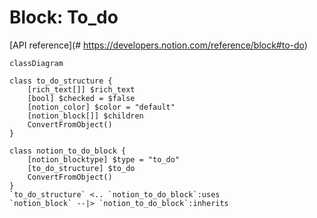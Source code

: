 # Block: To_do

[API reference](# https://developers.notion.com/reference/block#to-do)

```mermaid
classDiagram

class to_do_structure {
    [rich_text[]] $rich_text
    [bool] $checked = $false
    [notion_color] $color = "default"
    [notion_block[]] $children
    ConvertFromObject()
}

class notion_to_do_block {
    [notion_blocktype] $type = "to_do"
    [to_do_structure] $to_do
    ConvertFromObject()
}
`to_do_structure` <.. `notion_to_do_block`:uses
`notion_block` --|> `notion_to_do_block`:inherits
```
